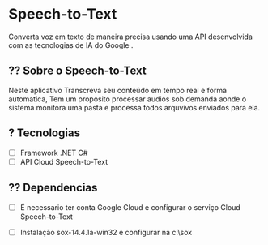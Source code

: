 
# Speech-to-Text

Converta voz em texto de maneira precisa usando uma API desenvolvida com as tecnologias de IA do Google .  

## ?? Sobre o Speech-to-Text

Neste aplicativo Transcreva seu conteúdo em tempo real e forma automatica, Tem um proposito processar audios sob demanda aonde o sistema monitora uma pasta
e processa todos arquvivos enviados para ela.


## ? Tecnologias

-   [ ] Framework .NET C#
- 	[ ] API Cloud Speech-to-Text

## ?? Dependencias

-   [ ] É necessario ter conta Google Cloud e configurar o serviço Cloud Speech-to-Text
- 	[ ] Instalação sox-14.4.1a-win32 e configurar na c:\sox

